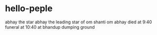 # hello-peple
abhay the star
abhay the leading star of om shanti om
abhay died at 9:40
funeral at 10:40
at bhandup dumping ground
